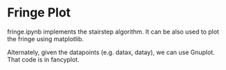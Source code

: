 # Fringe Plot

fringe.ipynb implements the stairstep algorithm. It can be also used to plot the fringe using matplotlib.

Alternately, given the datapoints (e.g. datax, datay), we can use Gnuplot. That code is in fancyplot.
